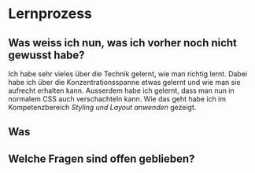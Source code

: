 # Lernprozess

## Was weiss ich nun, was ich vorher noch nicht gewusst habe?

Ich habe sehr vieles über die Technik gelernt, wie man richtig lernt. Dabei habe ich über die Konzentrationsspanne etwas gelernt und wie man sie aufrecht erhalten kann. Ausserdem habe ich gelernt, dass man nun in normalem CSS auch verschachteln kann. Wie das geht habe ich im Kompetenzbereich *Styling und Layout anwenden* gezeigt. 

## Was

## Welche Fragen sind offen geblieben?



